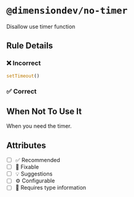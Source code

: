 <!-- begin title -->

# `@dimensiondev/no-timer`

Disallow use timer function

<!-- end title -->

## Rule Details

### :x: Incorrect

```ts
setTimeout()
```

### :white_check_mark: Correct

## When Not To Use It

When you need the timer.

## Attributes

<!-- begin attributes -->

- [ ] :white_check_mark: Recommended
- [ ] :wrench: Fixable
- [ ] :bulb: Suggestions
- [ ] :gear: Configurable
- [ ] :thought_balloon: Requires type information

<!-- end attributes -->

